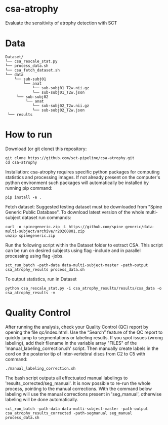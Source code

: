 # csa-atrophy
Evaluate the sensitivity of atrophy detection with SCT

# Data
~~~
Dataset/
└── csa_rescale_stat.py
└── process_data.sh
└── csa_fetch_dataset.sh
└── data
    └── sub-subj01
        └── anat
            └── sub-subj01_T2w.nii.gz
            └── sub-subj01_T2w.json
     └── sub-subj02
         └── anat
            └── sub-subj02_T2w.nii.gz
            └── sub-subj02_T2w.json
 └── results

~~~

# How to run
Download (or git clone) this repository:
~~~
git clone https://github.com/sct-pipeline/csa-atrophy.git
cd csa-atrophy
~~~
Installation:
csa-atrophy requires specific python packages for computing statistics and processing images. If not already present on the computer's python environment such packages will automatically be installed by running pip command:
~~~
pip install -e .
~~~
Fetch dataset:
Suggested testing dataset must be downloaded from "Spine Generic Public Database". To download latest version of the whole multi-subject dataset run commands:
  ~~~
  curl -o spinegeneric.zip -L https://github.com/spine-generic/data-multi-subject/archive/r20200801.zip
  unzip spinegeneric.zip
  ~~~
Run the following script within the Dataset folder to extract CSA. This script can be run on desired subjects using flag -include and in parallel processing using flag -jobs.
~~~
sct_run_batch -path-data data-multi-subject-master -path-output csa_atrophy_results process_data.sh
~~~
To output statistics, run in Dataset
~~~
python csa_rescale_stat.py -i csa_atrophy_results/results/csa_data -o csa_atrophy_results -v
~~~

# Quality Control

After running the analysis, check your Quality Control (QC) report by opening the file qc/index.html. Use the “Search” feature of the QC report to quickly jump to segmentations or labeling results. If you spot issues (wrong labeling), add their filename in the variable array "FILES" of the 'manual_labeling_correction.sh' script. Then manually create labels in the cord on the posterior tip of inter-vertebral discs from C2 to C5 with command:
~~~
./manual_labeling_correction.sh
~~~
The bash script outputs all effectuated manual labelings to 'results_corrected/seg_manual'.
It is now possible to re-run the whole process, pointing to the manual corrections. With the command below labeling will use the manual corrections present in 'seg_manual', otherwise labeling will be done automatically.
~~~
sct_run_batch -path-data data-multi-subject-master -path-output csa_atrophy_results_corrected -path-segmanual seg_manual process_data.sh
~~~
